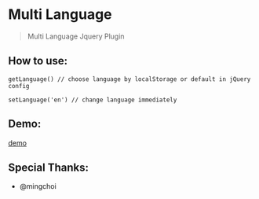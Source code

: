 # Multi Language

> Multi Language Jquery Plugin

## How to use:

```
getLanguage() // choose language by localStorage or default in jQuery config  
```
```
setLanguage('en') // change language immediately
```

## Demo:
[demo]



[demo]:http://github.mojtabaap.ir/demo/multi-language/

## Special Thanks:
- @mingchoi
